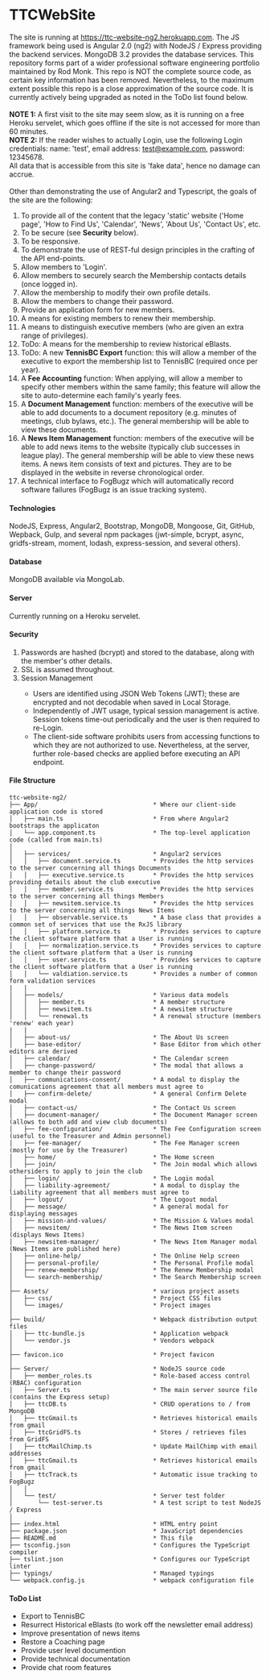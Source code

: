 # TTCWebSite
The site is running at https://ttc-website-ng2.herokuapp.com.  The JS framework being used is Angular 2.0 (ng2) with NodeJS / Express providing the backend services.  MongoDB 3.2 provides the database services.  This repository forms part of a wider professional software engineering portfolio maintained by Rod Monk.  This repo is NOT the complete source code, as certain key information has been removed.  Nevertheless, to the maximum extent possible this repo is a close approximation of the source code.  It is currently actively being upgraded as noted in the ToDo list found below.<br>
<br>
<b>NOTE 1:</b>
A first visit to the site may seem slow, as it is running on a free Heroku servelet, which goes offline if the site is not accessed for more than 60 minutes.
<br>
<b>NOTE 2:</b>
If the reader wishes to actually Login, use the following Login credentials: name: 'test', email address: test@example.com, password: 12345678.  
All data that is accessible from this site is 'fake data', hence no damage can accrue.<br>
<br>
Other than demonstrating the use of Angular2 and Typescript, the goals of the site are the following:
<ol>
<li>To provide all of the content that the legacy 'static' website ('Home page', 'How to Find Us', 'Calendar', 'News', 'About Us', 'Contact Us', etc.</li>
<li>To be secure (see <b>Security</b> below).</li>
<li>To be responsive.</li>
<li>To demonstrate the use of REST-ful design principles in the crafting of the API end-points.
<li>Allow members to 'Login'.</li>
<li>Allow members to securely search the Membership contacts details (once logged in).</li>
<li>Allow the membership to modify their own profile details.</li>
<li>Allow the members to change their password.</li>
<li>Provide an application form for new members.</li>
<li>A means for existing members to renew their membership.</li>
<li>A means to distinguish executive members (who are given an extra range of privileges).</li>
<li>ToDo: A means for the membership to review historical eBlasts.</li>
<li>ToDo: A new <b>TennisBC Export</b> function: this will allow a member of the executive to export the membership list to TennisBC (required once per year).</li>
<li>A <b>Fee Accounting</b> function: When applying, will allow a member to specify other members within the same family; this feature will allow the site to auto-determine each family's yearly fees.</li>
<li>A <b>Document Management</b> function: members of the executive will be able to add documents to a document repository (e.g. minutes of meetings, club bylaws, etc.).  The general membership will be able to view these documents.</li>
<li>A <b>News Item Management</b> function: members of the executive will be able to add news items to the website (typically club successes in league play).  The general membership will be able to view these news items.  A news item consists of text and pictures.  They are to be displayed in the website in reverse chronological order.</li>
<li>A technical interface to FogBugz which will automatically record software failures (FogBugz is an issue tracking system).</li>
</ol>

<h4>Technologies</h4>
NodeJS, Express, Angular2, Bootstrap, MongoDB, Mongoose, Git, GitHub, Wepback, Gulp, and several npm packages (jwt-simple, bcrypt, async, gridfs-stream, moment, lodash, express-session, and several others).

<h4>Database</h4>
MongoDB available via MongoLab.

<h4>Server</h4>
Currently running on a Heroku servelet.

<h4>Security</h4>
<ol>
<li>Passwords are hashed (bcrypt) and stored to the database, along with the member's other details.</li>
<li>SSL is assumed throughout.</li>
<li>Session Management</li>
<ul>
<li>Users are identified using JSON Web Tokens (JWT); these are encrypted and not decodable when saved in Local Storage.</li>
<li>Independently of JWT usage, typical session management is active.  Session tokens time-out periodically and the user is then required to re-Login.</li>
<li>The client-side software prohibits users from accessing functions to which they are not authorized to use.  Nevertheless, at the server, further role-based checks are applied before executing an API endpoint.</li>
</ul>
</ol>
<h4>File Structure</h4>

```
ttc-website-ng2/
├── App/                                * Where our client-side application code is stored
│   ├── main.ts                         * From where Angular2 bootstraps the applicaton
│   └── app.component.ts                * The top-level application code (called from main.ts)
│     
│   ├── services/                       * Angular2 services
│   │   ├── document.service.ts         * Provides the http services to the server concerning all things Documents
│   │   ├── executive.service.ts        * Provides the http services providing details about the club executive
│   │   ├── member.service.ts           * Provides the http services to the server concerning all things Members
│   │   ├── newsitem.service.ts         * Provides the http services to the server concerning all things News Items
│   │   ├── observable.service.ts       * A base class that provides a common set of services that use the RxJS library
│   │   ├── platform.service.ts         * Provides services to capture the client software platform that a User is running
│   │   ├── normalization.service.ts    * Provides services to capture the client software platform that a User is running
│   │   ├── user.service.ts             * Provides services to capture the client software platform that a User is running
│   │   └── valdiation.service.ts       * Provides a number of common form validation services
|   | 
│   ├── models/                         * Various data models
│   │   ├── member.ts                   * A member structure
│   │   ├── newsitem.ts                 * A newsitem structure
│   │   └── renewal.ts                  * A renewal structure (members 'renew' each year)
|   | 
│   ├── about-us/                       * The About Us screen
│   ├── base-editor/                    * Base Editor from which other editors are derived
│   ├── calendar/                       * The Calendar screen
│   ├── change-password/                * The modal that allows a member to change their password
│   ├── communications-consent/         * A modal to display the comunications agreement that all members must agree to
│   ├── confirm-delete/                 * A general Confirm Delete modal
│   ├── contact-us/                     * The Contact Us screen
│   ├── document-manager/               * The Document Manager screen (allows to both add and view club documents)
│   ├── fee-configuration/              * The Fee Configuration screen (useful to the Treasurer and Admin personnel)
│   ├── fee-manager/                    * The Fee Manager screen (mostly for use by the Treasurer)
│   ├── home/                           * The Home screen
│   ├── join/                           * The Join modal which allows othersiders to apply to join the club
│   ├── login/                          * The Login modal
│   ├── liability-agreement/            * A modal to display the liability agreement that all members must agree to
│   ├── logout/                         * The Logout modal
│   ├── message/                        * A general modal for displaying messages
│   ├── mission-and-values/             * The Mission & Values modal
│   ├── newsitem/                       * The News Item screen (displays News Items)
│   ├── newsitem-manager/               * The News Item Manager modal (News Items are published here)
│   ├── online-help/                    * The Online Help screen
│   ├── personal-profile/               * The Personal Profile modal
│   ├── renew-membership/               * The Renew Membership modal
│   └── search-membership/              * The Search Membership screen
│   
├── Assets/                             * various project assets
│   ├── css/                            * Project CSS files
│   └── images/                         * Project images
│
├── build/                              * Webpack distribution output files
│   ├── ttc-bundle.js                   * Application webpack
│   └── vendor.js                       * Vendors webpack
│     
├── favicon.ico                         * Project favicon
│
├── Server/                             * NodeJS source code
│   ├── member_roles.ts                 * Role-based access control (RBAC) configuration
│   ├── Server.ts                       * The main server source file (contains the Express setup)
│   ├── ttcDB.ts                        * CRUD operations to / from MongoDB
│   ├── ttcGmail.ts                     * Retrieves historical emails from gmail
│   ├── ttcGridFS.ts                    * Stores / retrieves files from GridFS
│   ├── ttcMailChimp.ts                 * Update MailChimp with email addresses
│   ├── ttcGmail.ts                     * Retrieves historical emails from gmail
│   ├── ttcTrack.ts                     * Automatic issue tracking to FogBugz
│   │
│   └── test/                           * Server test folder
│       └── test-server.ts              * A test script to test NodeJS / Express
│   
├── index.html                          * HTML entry point
├── package.json                        * JavaScript dependencies
├── README.md                           * This file
├── tsconfig.json                       * Configures the TypeScript compiler
├── tslint.json                         * Configures our TypeScript linter 
├── typings/                            * Managed typings
└── webpack.config.js                   * webpack configuration file
```

<h4>ToDo List</h4>
<ul>
<li>Export to TennisBC</li>
<li>Resurrect Historical eBlasts (to work off the newsletter email address)</li>
<li>Improve presentation of news items</li>
<li>Restore a Coaching page</li>
<li>Provide user level documention</li>
<li>Provide technical documentation</li>
<li>Provide chat room features</li>
</ul>
